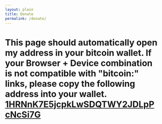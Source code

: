 ```yaml
---
layout: plain
title: Donate
permalink: /donate/
---
```


# This page should automatically open my address in your bitcoin wallet.  If your Browser + Device combination is not compatible with "bitcoin:" links, please copy the following address into your wallet.  [**1HRNnK7E5jcpkLwSDQTWY2JDLpPcNcSi7G**](bitcoin:1HRNnK7E5jcpkLwSDQTWY2JDLpPcNcSi7G)

<div id="qrcode"></div>







<script>
window.location = "bitcoin:1HRNnK7E5jcpkLwSDQTWY2JDLpPcNcSi7G";
</script>
